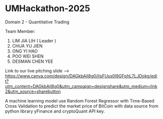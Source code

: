 # UMHackathon-2025

Domain 2 - Quantitative Trading 

Team Member:
1. LIM JIA LIH ( Leader )
2. CHUA YU JIEN
3. ONG YI HAO
4. POO WEI SHEN
5. DESMAN CHEN YEE

Link to our live pitching slide --> https://www.canva.com/design/DAGkbAjl8g0/IisFUss0l9GFphL7LJDokg/edit?utm_content=DAGkbAjl8g0&utm_campaign=designshare&utm_medium=link2&utm_source=sharebutton

A machine learning model use Random Forest Regressor with Time-Based Cross Validation to predict the market price of BitCoin with data source from python library yFinance and cryptoQuant API key.
